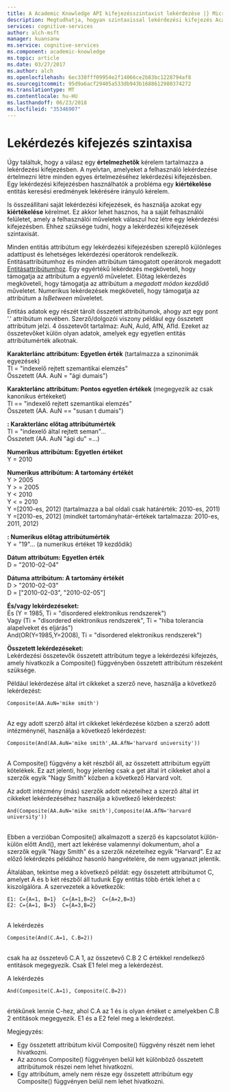 ```yaml
---
title: A Academic Knowledge API kifejezésszintaxist lekérdezése |} Microsoft Docs
description: Megtudhatja, hogyan szintaxissal lekérdezési kifejezés Academic Knowledge API-ban. a Microsoft kognitív számára.
services: cognitive-services
author: alch-msft
manager: kuansanw
ms.service: cognitive-services
ms.component: academic-knowledge
ms.topic: article
ms.date: 03/27/2017
ms.author: alch
ms.openlocfilehash: 6ec338fff09954e2f14066ce2b83bc1228794af8
ms.sourcegitcommit: 95d9a6acf29405a533db943b1688612980374272
ms.translationtype: MT
ms.contentlocale: hu-HU
ms.lasthandoff: 06/23/2018
ms.locfileid: "35346907"
---
```

# <a name="query-expression-syntax"></a>Lekérdezés kifejezés szintaxisa

Úgy találtuk, hogy a válasz egy **értelmezhetők** kérelem tartalmazza a lekérdezési kifejezésben. A nyelvtan, amelyeket a felhasználó lekérdezése értelmezni létre minden egyes értelmezéséhez lekérdezési kifejezésben. Egy lekérdezési kifejezésben használhatók a probléma egy **kiértékelése** entitás keresési eredmények lekérésére irányuló kérelem.

Is összeállítani saját lekérdezési kifejezések, és használja azokat egy **kiértékelése** kérelmet. Ez akkor lehet hasznos, ha a saját felhasználói felületet, amely a felhasználói műveletek válaszul hoz létre egy lekérdezési kifejezésben. Ehhez szüksége tudni, hogy a lekérdezési kifejezések szintaxisát.  

Minden entitás attribútum egy lekérdezési kifejezésben szereplő különleges adattípust és lehetséges lekérdezési operátorok rendelkezik. Entitásattribútumhoz és minden attribútum támogatott operátorok megadott [Entitásattribútumhoz](EntityAttributes.md). Egy egyértékű lekérdezés megköveteli, hogy támogatja az attribútum a *egyenlő* műveletet. Előtag lekérdezés megköveteli, hogy támogatja az attribútum a *megadott módon kezdődő* műveletet. Numerikus lekérdezések megköveteli, hogy támogatja az attribútum a *IsBetween* műveletet.

Entitás adatok egy részét tárolt összetett attribútumok, ahogy azt egy pont '.' attribútum nevében. Szerző/dolgozói viszony például egy összetett attribútum jelzi. 4 összetevőt tartalmaz: AuN, AuId, AfN, AfId. Ezeket az összetevőket külön olyan adatok, amelyek egy egyetlen entitás attribútumérték alkotnak.


**Karakterlánc attribútum: Egyetlen érték** (tartalmazza a szinonimák egyezések)  
TI = "indexelő rejtett szemantikai elemzés"  
Összetett (AA. AuN = "ági dumais")

**Karakterlánc attribútum: Pontos egyetlen értékek** (megegyezik az csak kanonikus értékeket)  
TI == "indexelő rejtett szemantikai elemzés"  
Összetett (AA. AuN == "susan t dumais")
     
**: Karakterlánc előtag attribútumérték**   
TI = "indexelő által rejtett seman"...  
Összetett (AA. AuN "ági du" =...)

**Numerikus attribútum: Egyetlen értéket**  
Y = 2010
 
**Numerikus attribútum: A tartomány értékét**  
Y &GT; 2005  
Y &GT; = 2005  
Y &LT; 2010  
Y &LT; = 2010  
Y =\[2010-es, 2012\) (tartalmazza a bal oldali csak határérték: 2010-es, 2011)  
Y =\[2010-es, 2012\] (mindkét tartományhatár-értékek tartalmazza: 2010-es, 2011, 2012)
 
**: Numerikus előtag attribútumérték**  
Y = "19"... (a numerikus értéket 19 kezdődik) 
 
**Dátum attribútum: Egyetlen érték**  
D = "2010-02-04"

**Dátuma attribútum: A tartomány értékét**  
D &GT; "2010-02-03"  
D = ["2010-02-03", "2010-02-05"]

**És/vagy lekérdezéseket:**  
És (Y = 1985, Ti = "disordered elektronikus rendszerek")  
Vagy (Ti = "disordered elektronikus rendszerek", Ti = "hiba tolerancia alapelveket és eljárás")  
And(OR(Y=1985,Y=2008), Ti = "disordered elektronikus rendszerek")
 
**Összetett lekérdezéseket:**  
Lekérdezési összetevők összetett attribútum tegye a lekérdezési kifejezés, amely hivatkozik a Composite() függvényben összetett attribútum részeként szüksége. 

Például lekérdezése által írt cikkeket a szerző neve, használja a következő lekérdezést:
```
Composite(AA.AuN='mike smith')
```
<br>Az egy adott szerző által írt cikkeket lekérdezése közben a szerző adott intézménynél, használja a következő lekérdezést:
```
Composite(And(AA.AuN='mike smith',AA.AfN='harvard university'))
```
<br>A Composite() függvény a két részből áll, az összetett attribútum együtt kötelékek. Ez azt jelenti, hogy jelenleg csak a get által írt cikkeket ahol a szerzők egyik "Nagy Smith" közben a következő Harvard volt. 

Az adott intézmény (más) szerzők adott nézeteihez a szerző által írt cikkeket lekérdezéséhez használja a következő lekérdezést:
```
And(Composite(AA.AuN='mike smith'),Composite(AA.AfN='harvard university'))
```
<br>Ebben a verzióban Composite() alkalmazott a szerző és kapcsolatot külön-külön előtt And(), mert azt lekérése valamennyi dokumentum, ahol a szerzők egyik "Nagy Smith" és a szerzők nézeteihez egyik "Harvard". Ez az előző lekérdezés példához hasonló hangvételére, de nem ugyanazt jelentik.

Általában, tekintse meg a következő példát: egy összetett attribútumot C, amelyet A és b két részből áll tudunk Egy entitás több érték lehet a c kiszolgálóra. A szervezetek a következők:
```
E1: C={A=1, B=1}  C={A=1,B=2}  C={A=2,B=3}
E2: C={A=1, B=3}  C={A=3,B=2}
```

<br>A lekérdezés 
```
Composite(And(C.A=1, C.B=2))
```

<br>csak ha az összetevő C.A 1, az összetevő C.B 2 C értékkel rendelkező entitások megegyezik. Csak E1 felel meg a lekérdezést.

A lekérdezés 
```
And(Composite(C.A=1), Composite(C.B=2))
```
<br>értékűnek lennie C-hez, ahol C.A az 1 és is olyan értéket c amelyekben C.B 2 entitások megegyezik. E1 és a E2 felel meg a lekérdezést.

Megjegyzés:  
- Egy összetett attribútum kívül Composite() függvény részét nem lehet hivatkozni.
- Az azonos Composite() függvényen belül két különböző összetett attribútumok részei nem lehet hivatkozni.
- Egy attribútum, amely nem része egy összetett attribútum egy Composite() függvényen belül nem lehet hivatkozni.
